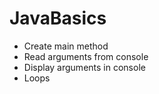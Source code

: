 # JavaBasics
- Create main method
- Read arguments from console
- Display arguments in console
- Loops
